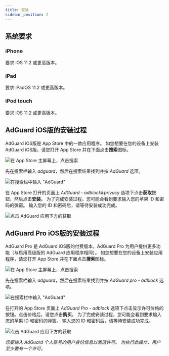 ```yaml
---
title: 安装
sidebar_position: 2
---
```


## 系统要求

### iPhone

要求 iOS 11.2 或更高版本。

### iPad

要求 iPadOS 11.2 或更高版本。

### iPod touch

要求 iOS 11.2 或更高版本。

## AdGuard iOS版的安装过程

AdGuard iOS版是 App Store 中的一款应用程序。 如您想要在您的设备上安装 AdGuard iOS版，请您打开 App Store 并在下面点击**搜索**图标。

![在 App Store 主屏幕上，点击搜索](https://cdn.adguard.com/public/Adguard/kb/installation/iOS/en/1.png)

先在搜索栏输入 _adguard_，然后在搜索结果找到并按 _AdGuard_ 选项。

![在搜索栏中输入 "AdGuard"](https://cdn.adguard.com/public/Adguard/kb/installation/iOS/en/2.png)

在 App Store 打开的页面上 _AdGuard - adblock&privacy_ 选项下点击**获取**按钮，然后点击**安装**。 为了完成安装过程，您可能会看到要求输入您的苹果 ID 和密码的弹窗。 输入您的 ID 和密码后，请等待安装成功完成。

![点击 AdGuard 应用下方的获取](https://cdn.adguard.com/public/Adguard/kb/installation/iOS/en/3.png)

## AdGuard Pro iOS版的安装过程

AdGuard Pro 是 AdGuard iOS版的付费版本。AdGuard Pro 为用户提供更多功能（与启用高级版的 AdGuard 应用程序相同）。 如您想要在您的设备上安装应用程序，请您打开 App Store 并在下面点击**搜索**图标。

![在 App Store 主屏幕上，点击搜索](https://cdn.adguard.com/public/Adguard/kb/installation/iOS/en/1.png)

先在搜索栏输入 _adguard_，然后在搜索结果找到并按 _AdGuard pro - adblock_ 选项。

![在搜索栏中输入 "AdGuard"](https://cdn.adguard.com/public/Adguard/kb/installation/iOS/en/2.png)

在打开的 App Store 页面上 _AdGuard Pro - adblock_ 选项下点击显示许可价格的按钮。点击价格后，请您点击**购买**。 为了完成安装过程，您可能会看到要求输入您的苹果 ID 和密码的弹窗。 输入您的 ID 和密码后，请等待安装成功完成。

![点击 AdGuard 应用下方的获取](https://cdn.adguard.com/public/Adguard/kb/installation/iOS/en/3.png)

*您要输入 AdGuard 个人账号的用户身份信息以激活许可。 为执行此操作，用户至少要有一个许可。*